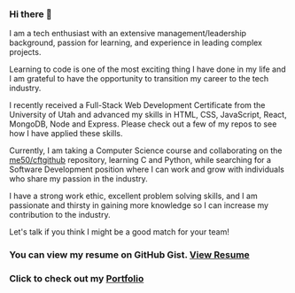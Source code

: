 ### Hi there 👋

<!--
**cftgithub/cftgithub** is a ✨ _special_ ✨ repository because its `README.md` (this file) appears on your GitHub profile.

Here are some ideas to get you started:

- 🔭 I’m currently working on ...
- 🌱 I’m currently learning ...
- 👯 I’m looking to collaborate on ...
- 🤔 I’m looking for help with ...
- 💬 Ask me about ...
- 📫 How to reach me: ...
- 😄 Pronouns: ...
- ⚡ Fun fact: ...
-->

I am a tech enthusiast with an extensive management/leadership background, passion for learning, and experience in leading complex projects. 

Learning to code is one of the most exciting thing I have done in my life and I am grateful to have the opportunity to transition my career to the tech industry.

I recently received a Full-Stack Web Development Certificate from the University of Utah and advanced my skills in HTML, CSS, JavaScript, React, MongoDB, Node and Express. Please check out a few of my repos to see how I have applied these skills.

Currently, I am taking a Computer Science course and collaborating on the [me50/cftgithub](https://github.com/me50/cftgithub) repository, learning C and Python, while searching for a Software Development position where I can work and grow with individuals who share my passion in the industry.

I have a strong work ethic, excellent problem solving skills, and I am passionate and thirsty in gaining more knowledge so I can increase my contribution to the industry.

Let's talk if you think I might be a good match for your team!

### You can view my resume on GitHub Gist. [View Resume](https://gist.github.com/cftgithub/39bfc94ad1e54d752e3d04f841a08c31)
### Click to check out my [Portfolio](https://cftgithub.github.io/ChiafongTsao-PortfolioSP/)



